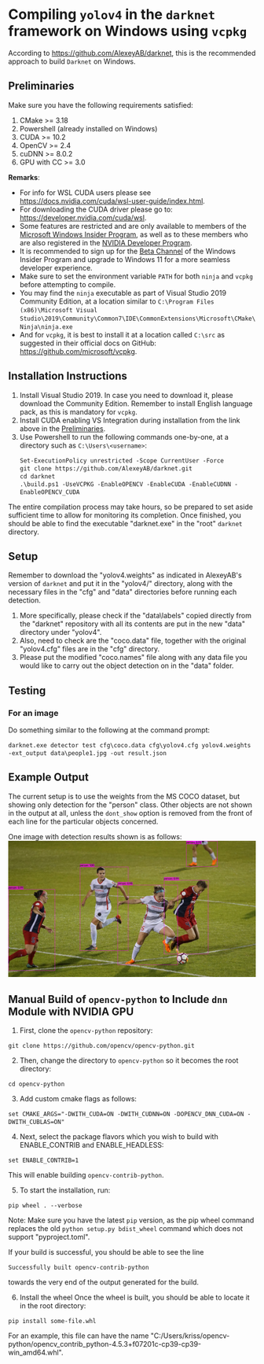 # Compiling `yolov4` in the `darknet` framework on Windows using `vcpkg`

According to https://github.com/AlexeyAB/darknet, this is the recommended approach to build `Darknet` on Windows.

## Preliminaries
Make sure you have the following requirements satisfied:

1. CMake >= 3.18
2. Powershell (already installed on Windows)
3. CUDA >= 10.2
4. OpenCV >= 2.4
5. cuDNN >= 8.0.2
6. GPU with CC >= 3.0

**Remarks**: 
* For info for WSL CUDA users please see https://docs.nvidia.com/cuda/wsl-user-guide/index.html.
* For downloading the CUDA driver please go to: https://developer.nvidia.com/cuda/wsl.
* Some features are restricted and are only available to members of 
the [Microsoft Windows Insider Program](https://insider.windows.com/en-us/getting-started/), as well as to
these members who are also registered in the [NVIDIA Developer Program](https://developer.nvidia.com/developer-program).
* It is recommended to sign up for the [Beta Channel](https://insider.windows.com/en-us/) of the 
Windows Insider Program and upgrade to Windows 11 for a more seamless developer experience.
* Make sure to set the environment variable `PATH` for both `ninja` and `vcpkg` before attempting to compile. 
* You may find the `ninja` executable as part of Visual Studio 2019 Community Edition, at a location similar to
`C:\Program Files (x86)\Microsoft Visual Studio\2019\Community\Common7\IDE\CommonExtensions\Microsoft\CMake\Ninja\ninja.exe`
* And for `vcpkg`, it is best to install it at a location called
`C:\src` as suggested in their official docs on GitHub: https://github.com/microsoft/vcpkg. 


## Installation Instructions
1. Install Visual Studio 2019. In case you need to download it, please download the Community Edition. 
Remember to install English language pack, as this is mandatory for `vcpkg`.
2. Install CUDA enabling VS Integration during installation from the link above in the [Preliminaries](#preliminaries).
3. Use Powershell to run the following commands one-by-one, at a directory such as `C:\Users\<username>`:
   ```shell
   Set-ExecutionPolicy unrestricted -Scope CurrentUser -Force
   git clone https://github.com/AlexeyAB/darknet.git
   cd darknet
   .\build.ps1 -UseVCPKG -EnableOPENCV -EnableCUDA -EnableCUDNN -EnableOPENCV_CUDA
   ```

The entire compilation process may take hours, so be prepared to set aside sufficient time to allow for monitoring its
completion. Once finished, you should be able to find the executable "darknet.exe" in the "root" `darknet` directory.


## Setup
Remember to download the "yolov4.weights" as indicated in AlexeyAB's version of `darknet` and put it in the "yolov4/"
directory, along with the necessary files in the "cfg" and "data" directories before running each detection.
1. More specifically, please check if the "data\labels" copied directly from the "darknet" repository with all its
contents are put in the new "data" directory under "yolov4". 
2. Also, need to check are the "coco.data" file, together with the original "yolov4.cfg" files are in the "cfg" directory. 
3. Please put the modified "coco.names" file along with any data file you would like to carry out the object detection 
on in the "data" folder.


## Testing
### For an image
Do something similar to the following at the command prompt:
```shell
darknet.exe detector test cfg\coco.data cfg\yolov4.cfg yolov4.weights -ext_output data\people1.jpg -out result.json
```

## Example Output
The current setup is to use the weights from the MS COCO dataset, but showing only detection for the "person" class.
Other objects are not shown in the output at all, unless the `dont_show` option is removed from the front of each line
for the particular objects concerned. 

One image with detection results shown is as follows:
![A soccer game](./predictions2.jpg)


## Manual Build of `opencv-python` to Include `dnn` Module with NVIDIA GPU
1. First, clone the `opencv-python` repository:
```shell
git clone https://github.com/opencv/opencv-python.git
```

2. Then, change the directory to `opencv-python` so it becomes the root directory:
```shell
cd opencv-python
```

3. Add custom cmake flags as follows:
```shell
set CMAKE_ARGS="-DWITH_CUDA=ON -DWITH_CUDNN=ON -DOPENCV_DNN_CUDA=ON -DWITH_CUBLAS=ON"
```

4. Next, select the package flavors which you wish to build with ENABLE_CONTRIB and ENABLE_HEADLESS:
```shell
set ENABLE_CONTRIB=1
```
This will enable building `opencv-contrib-python`. 

5. To start the installation, run:
```shell
pip wheel . --verbose
```
Note: Make sure you have the latest `pip` version, 
as the pip wheel command replaces the old `python setup.py bdist_wheel` command 
which does not support "pyproject.toml". 

If your build is successful, you should be able to see the line
```shell
Successfully built opencv-contrib-python
```
towards the very end of the output generated for the build. 

6. Install the wheel
Once the wheel is built, you should be able to locate it in the root directory:
```shell
pip install some-file.whl
```
For an example, this file can have the name 
"C:/Users/kriss/opencv-python/opencv_contrib_python-4.5.3+f07201c-cp39-cp39-win_amd64.whl". 
